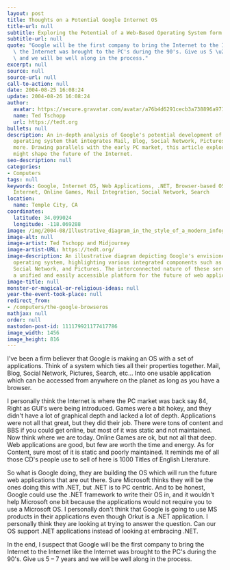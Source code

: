 ```yaml
---
layout: post
title: Thoughts on a Potential Google Internet OS
title-url: null
subtitle: Exploring the Potential of a Web-Based Operating System form Google
subtitle-url: null
quote: "Google will be the first company to bring the Internet to the Internet like\
  \ the Internet was brought to the PC's during the 90's. Give us 5 \u2013 7 years\
  \ and we will be well along in the process."
excerpt: null
source: null
source-url: null
call-to-action: null
date: 2004-08-25 16:08:24
update: 2004-08-26 16:08:24
author:
  avatar: https://secure.gravatar.com/avatar/a76b4d6291cecb3a738896a971bfb903?s=512&d=mp&r=g
  name: Ted Tschopp
  url: https://tedt.org
bullets: null
description: An in-depth analysis of Google's potential development of a web-based
  operating system that integrates Mail, Blog, Social Network, Pictures, Search, and
  more. Drawing parallels with the early PC market, this article explores how Google
  might shape the future of the Internet.
seo-description: null
categories:
- Computers
tags: null
keywords: Google, Internet OS, Web Applications, .NET, Browser-based OS, Future of
  Internet, Online Games, Mail Integration, Social Network, Search
location:
  name: Temple City, CA
coordinates:
  latitude: 34.099024
  longitude: -118.069288
image: /img/2004-08/Illustrative_diagram_in_the_style_of_a_modern_infogram.webp
image-alt: null
image-artist: Ted Tschopp and Midjourney
image-artist-URL: https://tedt.org/
image-description: An illustrative diagram depicting Google's envisioned web-based
  operating system, highlighting various integrated components such as Mail, Blog,
  Social Network, and Pictures. The interconnected nature of these services symbolizes
  a unified and easily accessible platform for the future of web applications.
image-title: null
monster-or-magical-or-religious-ideas: null
year-the-event-took-place: null
redirect_from:
- /computers/the-google-browseros
mathjax: null
order: null
mastodon-post-id: 111179921177417786
image_width: 1456
image_height: 816
---
```

I've been a firm believer that Google is making an OS with a set of applications. Think of a system which ties all their properties together. Mail, Blog, Social Network, Pictures, Search, etc&#8230; Into one usable application which can be accessed from anywhere on the planet as long as you have a browser.

I personally think the Internet is where the PC market was back say 84, Right as GUI's were being introduced. Games were a bit hokey, and they didn't have a lot of graphical depth and lacked a lot of depth. Applications were not all that great, but they did their job. There were tons of content and BBS if you could get online, but most of it was static and not maintained. Now think where we are today. Online Games are ok, but not all that deep. Web applications are good, but few are worth the time and energy. As for Content, sure most of it is static and poorly maintained. It reminds me of all those CD's people use to sell of here is 1000 Titles of English Literature.

So what is Google doing, they are building the OS which will run the future web applications that are out there. Sure Microsoft thinks they will be the ones doing this with .NET, but .NET is to PC centric. And to be honest, Google could use the .NET framework to write their OS in, and it wouldn't help Microsoft one bit because the applications would not require you to use a Microsoft OS. I personally don't think that Google is going to use MS products in their applications even though Orkut is a .NET application. I personally think they are looking at trying to answer the question. Can our OS support .NET applications instead of looking at embracing .NET.

In the end, I suspect that Google will be the first company to bring the Internet to the Internet like the Internet was brought to the PC's during the 90's. Give us 5 – 7 years and we will be well along in the process.
